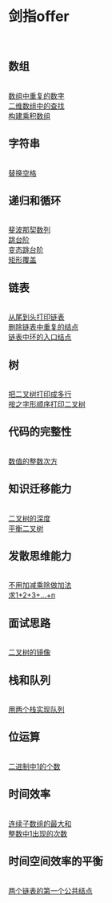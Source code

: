# <h1>剑指offer</h1><br>
<h2>数组</h3><br>
<a href="https://github.com/wupeixuan/coding-interviews/blob/master/src/Array/Solution02.java">数组中重复的数字</a><br>
<a href="https://github.com/wupeixuan/coding-interviews/blob/master/src/Array/Solution11.java">二维数组中的查找</a><br>
<a href="https://github.com/wupeixuan/coding-interviews/blob/master/src/Array/Solution16.java">构建乘积数组</a><br>
<h2>字符串</h3><br>
<a href="https://github.com/wupeixuan/coding-interviews/blob/master/src/String/Solution12.java">替换空格</a><br>
<h2> 递归和循环</h3><br>
<a href="https://github.com/wupeixuan/coding-interviews/blob/master/src/Recursion/Solution03.java">斐波那契数列</a><br>
<a href="https://github.com/wupeixuan/coding-interviews/blob/master/src/Recursion/Solution04.java">跳台阶</a><br>
<a href="https://github.com/wupeixuan/coding-interviews/blob/master/src/Recursion/Solution05.java">变态跳台阶</a><br>
<a href="https://github.com/wupeixuan/coding-interviews/blob/master/src/Recursion/Solution06.java">矩形覆盖</a><br>
<h2> 链表</h3><br>
<a href="https://github.com/wupeixuan/coding-interviews/blob/master/src/LinkedList/Solution10.java">从尾到头打印链表</a><br>
<a href="https://github.com/wupeixuan/coding-interviews/blob/master/src/LinkedList/Solution23.java">删除链表中重复的结点</a><br>
<a href="https://github.com/wupeixuan/coding-interviews/blob/master/src/LinkedList/Solution24.java">链表中环的入口结点</a><br>
<h2> 树</h3><br>
<a href="https://github.com/wupeixuan/coding-interviews/blob/master/src/Tree/Solution08.java">把二叉树打印成多行</a><br>
<a href="https://github.com/wupeixuan/coding-interviews/blob/master/src/Tree/Solution09.java">按之字形顺序打印二叉树</a><br>
<h2> 代码的完整性</h3><br>
<a href="https://github.com/wupeixuan/coding-interviews/blob/master/src/Other/Other.Solution07.java">数值的整数次方</a><br>
<h2>知识迁移能力</h3><br>
<a href="https://github.com/wupeixuan/coding-interviews/blob/master/src/Tree/Solution13.java">二叉树的深度</a><br>
<a href="https://github.com/wupeixuan/coding-interviews/blob/master/src/Tree/Solution20.java">平衡二叉树</a><br>
<h2>发散思维能力</h3><br>
<a href="https://github.com/wupeixuan/coding-interviews/blob/master/src/Other/Solution14.java">不用加减乘除做加法</a><br>
<a href="https://github.com/wupeixuan/coding-interviews/blob/master/src/Other/Solution17.java">求1+2+3+...+n</a><br>
<h2>面试思路</h3><br>
<a href="https://github.com/wupeixuan/coding-interviews/blob/master/src/Tree/Solution15.java">二叉树的镜像</a><br>
<h2>栈和队列</h3><br>
<a href="https://github.com/wupeixuan/coding-interviews/blob/master/src/Tree/Solution18.java">用两个栈实现队列</a><br>
<h2>位运算</h3><br>
<a href="https://github.com/wupeixuan/coding-interviews/blob/master/src/Other/Solution19.java">二进制中1的个数</a><br>
<h2>时间效率</h3><br>
<a href="https://github.com/wupeixuan/coding-interviews/blob/master/src/Array/Solution01.java">连续子数组的最大和</a><br>
<a href="https://github.com/wupeixuan/coding-interviews/blob/master/src/Other/Solution21.java">整数中1出现的次数</a><br>
<h2>时间空间效率的平衡</h3><br>
<a href="https://github.com/wupeixuan/coding-interviews/blob/master/src/LinkedList/Solution22.java">两个链表的第一个公共结点</a><br>


 

